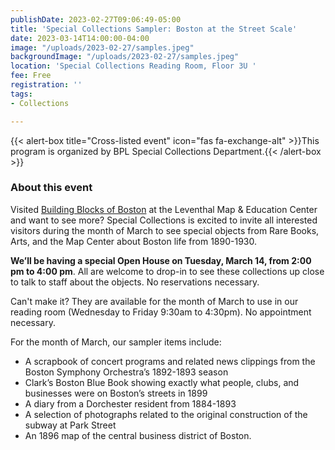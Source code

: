 ```yaml
---
publishDate: 2023-02-27T09:06:49-05:00
title: 'Special Collections Sampler: Boston at the Street Scale'
date: 2023-03-14T14:00:00-04:00
image: "/uploads/2023-02-27/samples.jpeg"
backgroundImage: "/uploads/2023-02-27/samples.jpeg"
location: 'Special Collections Reading Room, Floor 3U '
fee: Free
registration: ''
tags:
- Collections

---
```

{{< alert-box title="Cross-listed event" icon="fas fa-exchange-alt" >}}This program is organized by BPL Special Collections Department.{{< /alert-box >}}

### About this event

Visited [Building Blocks of Boston](https://bpl.bibliocommons.com/events/6388ce5755373a4100c51c93 "https://bpl.bibliocommons.com/events/6388ce5755373a4100c51c93") at the Leventhal Map & Education Center and want to see more? Special Collections is excited to invite all interested visitors during the month of March to see special objects from Rare Books, Arts, and the Map Center about Boston life from 1890-1930.

**We’ll be having a special Open House on Tuesday, March 14, from 2:00 pm to 4:00 pm**. All are welcome to drop-in to see these collections up close to talk to staff about the objects. No reservations necessary.

Can't make it? They are available for the month of March to use in our reading room (Wednesday to Friday 9:30am to 4:30pm). No appointment necessary.

For the month of March, our sampler items include:

* A scrapbook of concert programs and related news clippings from the Boston Symphony Orchestra’s 1892-1893 season
* Clark’s Boston Blue Book showing exactly what people, clubs, and businesses were on Boston’s streets in 1899
* A diary from a Dorchester resident from 1884-1893
* A selection of photographs related to the original construction of the subway at Park Street
* An 1896 map of the central business district of Boston.